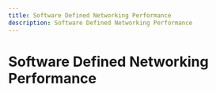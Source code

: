 ```yaml
---
title: Software Defined Networking Performance  
description: Software Defined Networking Performance 
---
```


# Software Defined Networking Performance 
